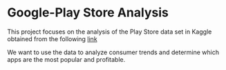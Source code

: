 # Google-Play Store Analysis

This project focuses on the analysis of the Play Store data set in Kaggle obtained from the following [link](https://www.kaggle.com/lava18/google-play-store-apps)

We want to use the data to analyze consumer trends and determine which apps are the most popular and profitable. 